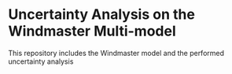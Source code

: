 # Uncertainty Analysis on the Windmaster Multi-model
This repository includes the Windmaster model and the performed uncertainty analysis

